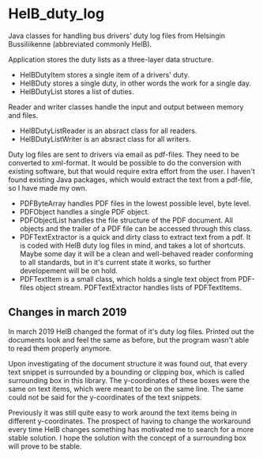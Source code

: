 # HelB_duty_log
<p>Java classes for handling bus drivers' duty log files from Helsingin Bussiliikenne (abbreviated commonly HelB).</p>

<p>Application stores the duty lists as a three-layer data structure.</p>

<ul>
  <li>HelBDutyItem stores a single item of a drivers' duty.</li>
  <li>HelBDuty stores a single duty, in other words the work for a single day.</li>
  <li>HelBDutyList stores a list of duties.</li>
</ul>
 
<p>Reader and writer classes handle the input and output between memory and files.</p>

<ul>
  <li>HelBDutyListReader is an absract class for all readers.</li>
  <li>HelBDutyListWriter is an absract class for all writers.</li>
</ul>
  
<p>Duty log files are sent to drivers via email as pdf-files. They need to be converted to xml-format. It would be possible to do the conversion with existing software, but that would require extra effort from the user. I haven't found existing Java packages, which would extract the text from a pdf-file, so I have made my own.</p>

<ul>
  <li>PDFByteArray handles PDF files in the lowest possible level, byte level.</li>
  <li>PDFObject handles a single PDF object.</li>
  <li>PDFObjectList handles the file structure of the PDF document. All objects and the trailer of a PDF file can be accessed through this class.</li>
  <li>PDFTextExtractor is a quick and dirty class to extract text from a pdf. It is coded with HelB duty log files in mind, and takes a lot of shortcuts. Maybe some day it will be a clean and well-behaved reader conforming to all standards, but in it's current state it works, so further developement will be on hold.</li>
  <li>PDFTextItem is a small class, which holds a single text object from PDF-files object stream. PDFTextExtractor handles lists of PDFTextItems.
</ul>

<h2>Changes in march 2019</h2>

<p>In march 2019 HelB changed the format of it's duty log files. Printed out the documents look and feel the same as before, but the program wasn't able to read them properly anymore.</p>

<p>Upon investigating of the document structure it was found out, that every text snippet is surrounded by a bounding or clipping box, which is called surrounding box in this library. The y-coordinates of these boxes were the same on text items, which were meant to be on the same line. The same could not be said for the y-coordinates of the text snippets.</p>

<p>Previously it was still quite easy to work around the text items being in different y-coordinates. The prospect of having to change the workaround every time HelB changes something has motivated me to search for a more stable solution. I hope the solution with the concept of a surrounding box will prove to be stable.</p>
